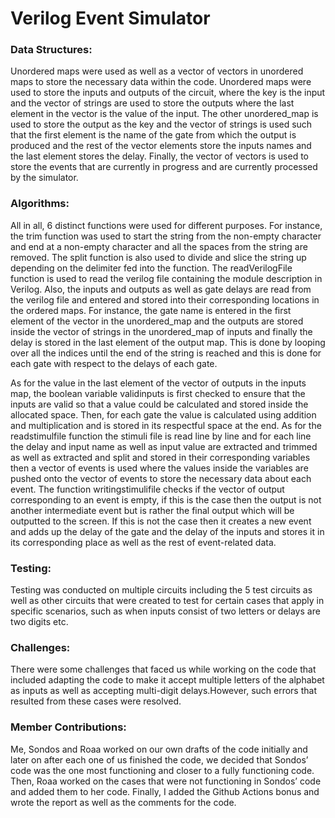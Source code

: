 # Verilog Event Simulator

### Data Structures:

Unordered maps were used as well as a vector of vectors in unordered maps to store the necessary data within the code. Unordered maps were used to store the inputs and outputs of the circuit, where the key is the input and the vector of strings are used to store the outputs where the last element in the vector is the value of the input. The other unordered_map is used to store the output as the key and the vector of strings is used such that the first element is the name of the gate from which the output is produced and the rest of the vector elements store the inputs names and the last element stores the delay.  Finally, the vector of vectors is used to store the events that are currently in progress and are currently processed by the simulator.

### Algorithms:

All in all, 6 distinct functions were used for different purposes. For instance, the trim function was used to start the string from the non-empty character and end at a non-empty character and all the spaces from the string are removed. The split function is also used to divide and slice the string up depending on the delimiter fed into the function. The readVerilogFile function is used to read the verilog file containing the module description in Verilog. Also, the inputs and outputs as well as gate delays are read from the verilog file and entered and stored into their corresponding locations in the ordered maps. For instance, the gate name is entered in the first element of the vector in the unordered_map and the outputs are stored inside the vector of strings in the unordered_map  of inputs and finally the delay is stored in the last element of the output map. This is done by looping over all the indices until the end of the string is reached and this is done for each gate with respect to the delays of each gate. 

As for the value in the last element of the vector of outputs in the inputs map, the boolean variable validinputs is first checked to ensure that the inputs are valid so that a value could be calculated and stored inside the allocated space. Then, for each gate the value is calculated using addition and multiplication and is stored in its respectful space at the end. As for the readstimulfile function the stimuli file is read line by line and for each line the delay and input name  as well as input value are extracted and trimmed as well as extracted and split and stored in their corresponding variables then a vector of events is used where the values inside the variables are pushed onto the vector of events to store the necessary data about each event. The function writingstimulifile checks if the vector of output corresponding to an event is empty, if this is the case then the output is not another intermediate event but is rather the final output which will be outputted to the screen. If this is not the case then it creates a new event and adds up the delay of the gate and the delay of the inputs and stores it in its corresponding place as well as the rest of event-related data.


### Testing:

Testing was conducted on multiple circuits including the 5 test circuits as well as other circuits that were created to test for certain cases that apply in specific scenarios, such as when inputs consist of two letters or delays are two digits etc.


### Challenges:
 
There were some challenges that faced us while working on the code that included adapting the code to make it accept multiple letters of the alphabet as inputs as well as accepting multi-digit delays.However, such errors that resulted from these cases were resolved.

### Member Contributions:

Me, Sondos and Roaa worked on our own drafts of the code initially and later on after each one of us finished the code, we decided that Sondos’ code was the one most functioning and closer to a fully functioning code. Then, Roaa worked on the cases that were not functioning in Sondos’ code and added them to her code. Finally, I added the Github Actions bonus and wrote the report as well as the comments for the code.
